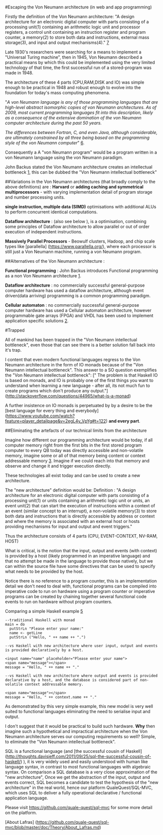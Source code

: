 #Escaping the Von Neumann architecture (in web and app programming)

Firstly the definition of the Von Neumann architecture: "A design architecture for an electronic digital computer with parts consisting of a processing unit(1) containing an arithmetic logic unit and processor registers, a control unit containing an instruction register and program counter, a memory(2) to store both data and instructions, external mass storage(3), and input and output mechanisms(4)." [7]

Late 1930's researchers were searching for a means to implement a "Universal Turing machine", then in 1945, Von Neumann described a practical means by which this could be implemented using the very limited technology of that time,  the first successful run of a stored-program was made in 1948.  

The architecture of these 4 parts (CPU,RAM,DISK and IO) was simple enough to be practical in 1948 and robust enough to evolve into the foundation for today's mass computing phenomena.

"*A von Neumann language is any of those programming languages that are high-level abstract isomorphic copies of von Neumann architectures. As of 2009, most current programming languages fit into this description, likely as a consequence of the extensive domination of the von Neumann computer architecture during the past 50 years.*

*The differences between Fortran, C, and even Java, although considerable, are ultimately constrained by all three being based on the programming style of the von Neumann computer*" [6].

Consequently a A "von Neumann program" would be a program written in a von Neumann language using the von Neumann paradigm.

John Backus stated the Von Neumann architecture creates an intellectual bottleneck [1], this can be dubbed the "Von Neumann intellectual bottleneck"

##Variations in the Von Neumann architectures (that broadly comply to the above definitions) are :
**Harvard** or **adding caching and symmetrical multiprocessors**  - with varying implementation detail of program storage and number processing units.

**single instruction, multiple data (SIMD)**  optimisations with additional ALUs to perform concurrent identical computations.

**Dataflow architecture** : (also see below ), is a optimisation, combining some principles of Dataflow architecture to allow parallel or out of order execution of independent instructions.

**Massively Parallel Processors** -  Beowulf clusters, Hadoop, and chip scale types like [parallella] (https://www.parallella.org/), where each processor is still just a Von Neumann machine, running a von Neumann program.


##Alternatives  of the Von Neumann architecture :

**Functional programming** : John Backus introduces Functional programming as a non Von Neumann architecture [1].

**Dataflow architecture** : no commercially successful general-purpose computer hardware has used a dataflow architecture, although event driven(data arriving) programming is a common programming paradigm.

**Cellular automaton** :  no commercially successful general-purpose computer hardware has used a Cellular automaton architecture, however programmable gate arrays (FPGA) and VHDL has been used to implement application specific solutions [2]. 



#Trapped

All of mankind has been trapped in the "Von Neumann intellectual bottleneck", even those that can see there is a better solution fall back into it's trap.

I content that even modern functional languages regress to the Von Neumann architecture in the form of IO monads because of the "Von Neumann intellectual bottleneck". This answer to a SO question exemplifies the "Von Neumann intellectual bottleneck":
[" The problem is that Haskell IO is based on monads, and IO is probably one of the first things you want to understand when learning a new language - after all, its not much fun to create programs which don't produce any output."] (http://stackoverflow.com/questions/44965/what-is-a-monad)

A further insistence on IO monads is perpetuated by by a desire to be the [best language for every thing and everybody] (https://www.youtube.com/watch?feature=player_detailpage&v=2egL4y_VpYg#t=122) **and every part**.


##Eliminating the artefacts of our technical limits from the architecture

Imagine how different our programming architecture would be today, if all computer memory right from the first bits in the first stored program computer to every QB today was directly accessible and non-volatile memory, imagine some or all of that memory being content or context addressable memory [3]. Imagine if we could reach into that memory and observe and change it and trigger execution directly.

These technologies all exist today and can be used to create a new architecture.

The "new architecture" definition would be:
Definition : "A design architecture for an electronic digital computer with parts consisting of a processing unit(1) or units containing an arithmetic logic unit or units, an event unit(2) that can start the execution of instructions within a context of an event (similar concept to an interrupt), a non-volatile memory(3) to store both data and instructions that is directly accessible by address or context and where the memory is associated with an external host or hosts providing mechanisms for input and output and event triggers."

Thus the architecture consists of 4 parts (CPU, EVENT-CONTEXT, NV-RAM, HOST) 

What is critical, is the notion that the input, output and events (with context) is provided by a host (likely programmed in an imperative language) and that no attempt be made in the language to provide those natively, but we can within the source file have some directives that can be used to specify what needs to be provided by the host. 

Notice there is no reference to a program counter, this is an implementation detail we don't need to deal with, functional programs can be compiled into imperative code to run on hardware using a program counter or imperative programs can be created by chaining together several functional code events to run on hardware without program counters.

Comparing a simple Haskell example [5]

	--traditional Haskell with monad
	main = do
	  putStrLn "Please enter your name:"
	  name <- getLine
	  putStrLn ("Hello, " ++ name ++ ".")

	--vs Haskell with new architecture where user input, output and events is provided declaratively by a host. 

	<input name="name" placeholder="Please enter your name">
	<span name="message"></span>
	message = "Hello, " ++ name ++ "."

	--vs Haskell with new architecture where output and events is provided declarative by a host, and the database is considered part of non-volatile context addressable memory.
	
	<span name="message"></span>
	message = "Hello, " ++ context.name ++ "."
	
As demonstrated by this very simple example, this new model is very well suited to functional languages eliminating the need to serialise input and output.

I don't suggest that it would be practical to build such hardware. **Why** then imagine such a hypothetical and impractical architecture when the Von Neumann architecture serves our computing requirements so well? Simple, to eliminate the  "Von Neumann intellectual bottleneck".

SQL is a functional language (and [the successful cousin of Haskell] (http://thoughts.davisjeff.com/2011/09/25/sql-the-successful-cousin-of-haskell/) ), it is very widely used and easily understood with human like language syntax, in contrast to most functional languages with algebraic syntax. On comparison a SQL database is a very close approximation of the "new architecture", Once we get the abstraction of the input, output and events correct, SQL becomes a candidate to test the hypothesis of the "new architecture" in the real world, hence our platform QualeQuest/SQL-MVC, which uses SQL to deliver a fully operational declarative / functional application language.

Please visit <https://github.com/quale-quest/sql-mvc> for some more detail on the platform.

[About Lafras] (https://github.com/quale-quest/sql-mvc/blob/master/doc/Theory/About_Lafras.md)

[1]: https://web.stanford.edu/class/cs242/readings/backus.pdf "Can Programming Be Liberated from the Von Neumann Style?"
[2]: http://ieeexplore.ieee.org/xpl/articleDetails.jsp?reload=true&arnumber=4063250
[3]: https://en.wikipedia.org/wiki/Content-addressable_memory
[4]: http://thoughts.davisjeff.com/2011/09/25/sql-the-successful-cousin-of-haskell/
[5]: https://en.wikibooks.org/wiki/Haskell/Simple_input_and_output
[6]: https://en.wikipedia.org/wiki/Von_Neumann_programming_languages
[7]: https://en.wikipedia.org/wiki/Von_Neumann_architecture

